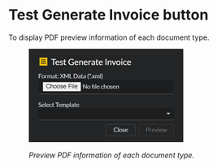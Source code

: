 # Test Generate Invoice button

To display PDF preview information of each document type.

<figure><img src="../../.gitbook/assets/image (54).png" alt=""><figcaption><p><em>Preview PDF information of each document type.</em></p></figcaption></figure>
